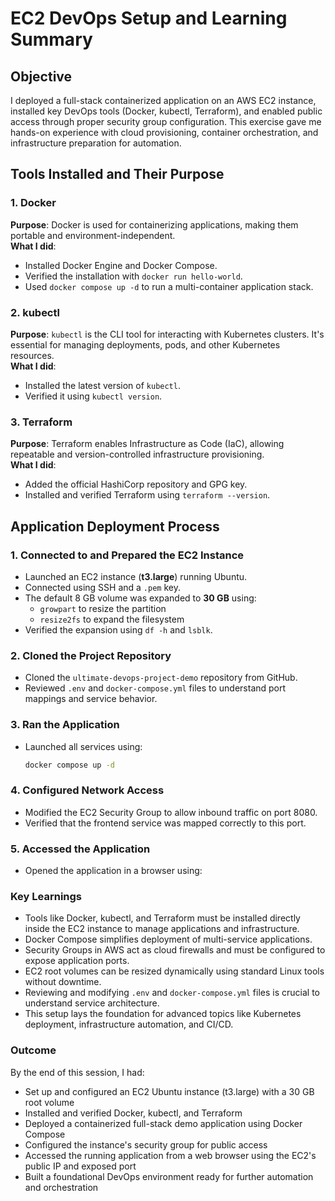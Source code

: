 # EC2 DevOps Setup and Learning Summary

## Objective
I deployed a full-stack containerized application on an AWS EC2 instance, installed key DevOps tools (Docker, kubectl, Terraform), and enabled public access through proper security group configuration. This exercise gave me hands-on experience with cloud provisioning, container orchestration, and infrastructure preparation for automation.

## Tools Installed and Their Purpose

### 1. Docker
**Purpose**: Docker is used for containerizing applications, making them portable and environment-independent.  
**What I did**:
- Installed Docker Engine and Docker Compose.
- Verified the installation with `docker run hello-world`.
- Used `docker compose up -d` to run a multi-container application stack.

### 2. kubectl
**Purpose**: `kubectl` is the CLI tool for interacting with Kubernetes clusters. It's essential for managing deployments, pods, and other Kubernetes resources.  
**What I did**:
- Installed the latest version of `kubectl`.
- Verified it using `kubectl version`.

### 3. Terraform
**Purpose**: Terraform enables Infrastructure as Code (IaC), allowing repeatable and version-controlled infrastructure provisioning.  
**What I did**:
- Added the official HashiCorp repository and GPG key.
- Installed and verified Terraform using `terraform --version`.

## Application Deployment Process

### 1. Connected to and Prepared the EC2 Instance
- Launched an EC2 instance (**t3.large**) running Ubuntu.
- Connected using SSH and a `.pem` key.
- The default 8 GB volume was expanded to **30 GB** using:
  - `growpart` to resize the partition
  - `resize2fs` to expand the filesystem
- Verified the expansion using `df -h` and `lsblk`.

### 2. Cloned the Project Repository
- Cloned the `ultimate-devops-project-demo` repository from GitHub.
- Reviewed `.env` and `docker-compose.yml` files to understand port mappings and service behavior.

### 3. Ran the Application
- Launched all services using:
  ```bash
  docker compose up -d
  
### 4. Configured Network Access

- Modified the EC2 Security Group to allow inbound traffic on port 8080.
- Verified that the frontend service was mapped correctly to this port.

### 5. Accessed the Application

- Opened the application in a browser using:

### Key Learnings

- Tools like Docker, kubectl, and Terraform must be installed directly inside the EC2 instance to manage applications and infrastructure.
- Docker Compose simplifies deployment of multi-service applications.
- Security Groups in AWS act as cloud firewalls and must be configured to expose application ports.
- EC2 root volumes can be resized dynamically using standard Linux tools without downtime.
- Reviewing and modifying `.env` and `docker-compose.yml` files is crucial to understand service architecture.
- This setup lays the foundation for advanced topics like Kubernetes deployment, infrastructure automation, and CI/CD.

### Outcome

By the end of this session, I had:

- Set up and configured an EC2 Ubuntu instance (t3.large) with a 30 GB root volume
- Installed and verified Docker, kubectl, and Terraform
- Deployed a containerized full-stack demo application using Docker Compose
- Configured the instance's security group for public access
- Accessed the running application from a web browser using the EC2's public IP and exposed port
- Built a foundational DevOps environment ready for further automation and orchestration

